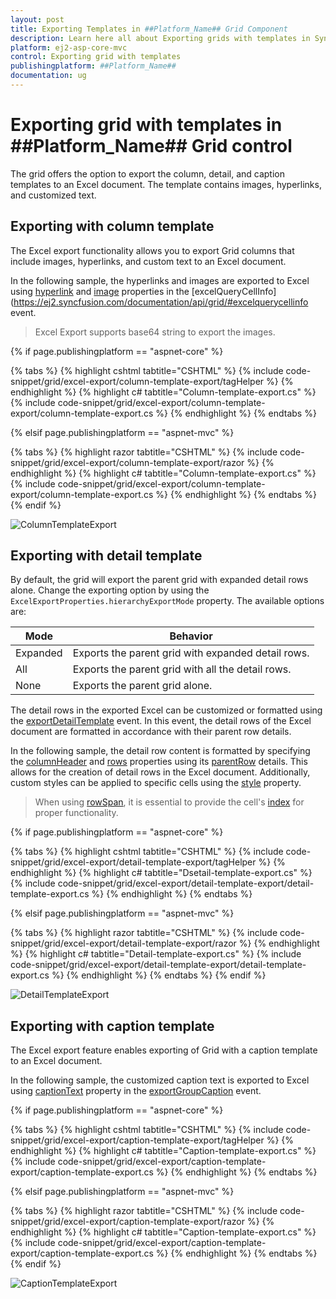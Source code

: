```yaml
---
layout: post
title: Exporting Templates in ##Platform_Name## Grid Component
description: Learn here all about Exporting grids with templates in Syncfusion ##Platform_Name## Grid component of Syncfusion Essential JS 2 and more.
platform: ej2-asp-core-mvc
control: Exporting grid with templates
publishingplatform: ##Platform_Name##
documentation: ug
---
```


# Exporting grid with templates in ##Platform_Name## Grid control

The grid offers the option to export the column, detail, and caption templates to an Excel document. The template contains images, hyperlinks, and customized text.

## Exporting with column template

The Excel export functionality allows you to export Grid columns that include images, hyperlinks, and custom text to an Excel document.

In the following sample, the hyperlinks and images are exported to Excel using [hyperlink](https://ej2.syncfusion.com/documentation/api/grid/excelQueryCellInfoEventArgs/#hyperlink) and [image](https://ej2.syncfusion.com/documentation/api/grid/excelQueryCellInfoEventArgs/#image) properties in the [excelQueryCellInfo](https://ej2.syncfusion.com/documentation/api/grid/#excelquerycellinfo event.

> Excel Export supports base64 string to export the images.

{% if page.publishingplatform == "aspnet-core" %}

{% tabs %}
{% highlight cshtml tabtitle="CSHTML" %}
{% include code-snippet/grid/excel-export/column-template-export/tagHelper %}
{% endhighlight %}
{% highlight c# tabtitle="Column-template-export.cs" %}
{% include code-snippet/grid/excel-export/column-template-export/column-template-export.cs %}
{% endhighlight %}
{% endtabs %}

{% elsif page.publishingplatform == "aspnet-mvc" %}

{% tabs %}
{% highlight razor tabtitle="CSHTML" %}
{% include code-snippet/grid/excel-export/column-template-export/razor %}
{% endhighlight %}
{% highlight c# tabtitle="Column-template-export.cs" %}
{% include code-snippet/grid/excel-export/column-template-export/column-template-export.cs %}
{% endhighlight %}
{% endtabs %}
{% endif %}

![ColumnTemplateExport](../images/colTemp_excel_expt.gif)

## Exporting with detail template

By default, the grid will export the parent grid with expanded detail rows alone. Change the exporting option by using the `ExcelExportProperties.hierarchyExportMode` property. The available options are:

| Mode     | Behavior    |
|----------|-------------|
| Expanded | Exports the parent grid with expanded detail rows. |
| All      | Exports the parent grid with all the detail rows. |
| None     | Exports the parent grid alone. |

The detail rows in the exported Excel can be customized or formatted using the [exportDetailTemplate](https://ej2.syncfusion.com/documentation/api/grid/#exportdetailtemplate) event. In this event, the detail rows of the Excel document are formatted in accordance with their parent row details.

In the following sample, the detail row content is formatted by specifying the [columnHeader](https://ej2.syncfusion.com/documentation/api/grid/detailTemplateProperties/#columnheader) and [rows](https://ej2.syncfusion.com/documentation/api/grid/detailTemplateProperties/#rows) properties using its [parentRow](https://ej2.syncfusion.com/documentation/api/grid/exportDetailTemplateEventArgs/#parentrow) details. This allows for the creation of detail rows in the Excel document. Additionally, custom styles can be applied to specific cells using the [style](https://ej2.syncfusion.com/documentation/api/grid/detailTemplateCell/#style) property.

> When using [rowSpan](https://ej2.syncfusion.com/documentation/api/grid/detailTemplateCell/#rowspan), it is essential to provide the cell's [index](https://ej2.syncfusion.com/documentation/api/grid/detailTemplateCell/#index) for proper functionality.

{% if page.publishingplatform == "aspnet-core" %}

{% tabs %}
{% highlight cshtml tabtitle="CSHTML" %}
{% include code-snippet/grid/excel-export/detail-template-export/tagHelper %}
{% endhighlight %}
{% highlight c# tabtitle="Dsetail-template-export.cs" %}
{% include code-snippet/grid/excel-export/detail-template-export/detail-template-export.cs %}
{% endhighlight %}
{% endtabs %}

{% elsif page.publishingplatform == "aspnet-mvc" %}

{% tabs %}
{% highlight razor tabtitle="CSHTML" %}
{% include code-snippet/grid/excel-export/detail-template-export/razor %}
{% endhighlight %}
{% highlight c# tabtitle="Detail-template-export.cs" %}
{% include code-snippet/grid/excel-export/detail-template-export/detail-template-export.cs %}
{% endhighlight %}
{% endtabs %}
{% endif %}

![DetailTemplateExport](../images/detailTemp_excel_expt.gif)

## Exporting with caption template

The Excel export feature enables exporting of Grid with a caption template to an Excel document.

In the following sample, the customized caption text is exported to Excel using [captionText](https://ej2.syncfusion.com/documentation/api/grid/exportGroupCaptionEventArgs/#captiontext) property in the [exportGroupCaption](https://ej2.syncfusion.com/documentation/api/grid/#exportgroupcaption) event.

{% if page.publishingplatform == "aspnet-core" %}

{% tabs %}
{% highlight cshtml tabtitle="CSHTML" %}
{% include code-snippet/grid/excel-export/caption-template-export/tagHelper %}
{% endhighlight %}
{% highlight c# tabtitle="Caption-template-export.cs" %}
{% include code-snippet/grid/excel-export/caption-template-export/caption-template-export.cs %}
{% endhighlight %}
{% endtabs %}

{% elsif page.publishingplatform == "aspnet-mvc" %}

{% tabs %}
{% highlight razor tabtitle="CSHTML" %}
{% include code-snippet/grid/excel-export/caption-template-export/razor %}
{% endhighlight %}
{% highlight c# tabtitle="Caption-template-export.cs" %}
{% include code-snippet/grid/excel-export/caption-template-export/caption-template-export.cs %}
{% endhighlight %}
{% endtabs %}
{% endif %}

![CaptionTemplateExport](../images/captionTemp_excel_expt.gif)